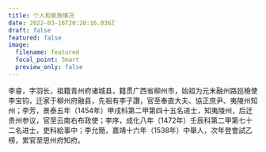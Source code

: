 ```yaml
---
title: 个人和家族情况
date: 2022-03-16T20:20:16.036Z
draft: false
featured: false
image:
  filename: featured
  focal_point: Smart
  preview_only: false
---
```

李睿，字羽长，祖籍青州府诸城县，籍贯广西省柳州市，始祖为元末融州路廵檢使李宝钧，迁家于柳州府融县，先祖有李子讚，官至奉直大夫、協正庶尹、夷陵州知州；李芳，景泰五年（1454年）甲戌科第二甲第四十五名进士，知夷陵州，后迁贵州参议，官至云南右布政使；李序，成化八年（1472年）壬辰科第二甲第七十二名进士，吏科給事中；李允簡，嘉靖十六年（1538年）中舉人，次年登會試乙榜，累官至思州府知府。